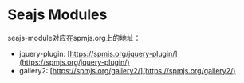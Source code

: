 # Seajs Modules

seajs-module对应在spmjs.org上的地址：

- jquery-plugin: [https://spmjs.org/jquery-plugin/](https://spmjs.org/jquery-plugin/)
- gallery2: [https://spmjs.org/gallery2/](https://spmjs.org/gallery2/)
